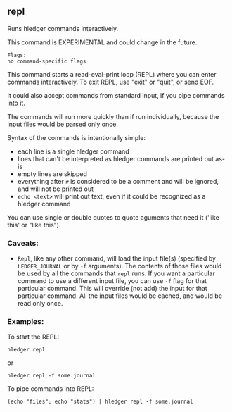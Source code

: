 ## repl

Runs hledger commands interactively.

This command is EXPERIMENTAL and could change in the future.

```flags
Flags:
no command-specific flags
```

This command starts a read-eval-print loop (REPL) where you can enter commands interactively. To exit REPL, use "exit" or "quit", or send EOF.

It could also accept commands from standard input, if you pipe commands into it.

The commands will run more quickly than if run individually, because the input files would be parsed only once.

Syntax of the commands is intentionally simple:
- each line is a single hledger command
- lines that can't be interpreted as hledger commands are printed out as-is
- empty lines are skipped
- everything after `#` is considered to be a comment and will be ignored, and will not be printed out
- `echo <text>` will print out text, even if it could be recognized as a hledger command 

You can use single or double quotes to quote aguments that need it ('like this' or "like this").

### Caveats:

- `Repl`, like any other command, will load the input file(s) (specified by `LEDGER_JOURNAL` or by `-f` arguments). The contents of those files would be used by all the commands that `repl` runs. If you want a particular command to use a different input file, you can use `-f` flag for that particular command. This will override (not add) the input for that particular command. All the input files would be cached, and would be read only once.

### Examples:

To start the REPL:
```cli
hledger repl
```
or
```cli
hledger repl -f some.journal
```

To pipe commands into REPL:
```cli
(echo "files"; echo "stats") | hledger repl -f some.journal
```
